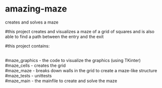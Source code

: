 # amazing-maze
creates and solves a maze

#this project creates and visualizes a maze of a grid of squares and is also able to find a path between the entry and the exit  <br>

#this project contains:  <br><br>

#maze_graphics - the code to visualize the graphics (using TKinter)  <br>
#maze_cells - creates the grid <br>
#maze_maze - breaks down walls in the grid to create a maze-like structure <br>
#maze_tests - unittests <br>
#maze_main - the mainfile to create and solve the maze
